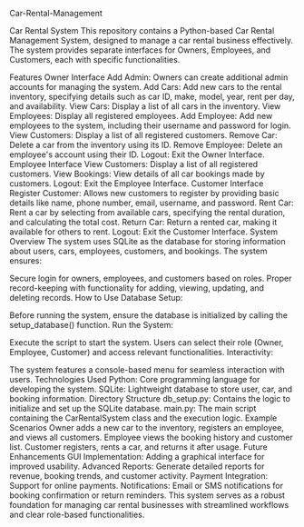 Car-Rental-Management



Car Rental System This repository contains a Python-based Car Rental Management System, designed to manage a car rental business effectively. The system provides separate interfaces for Owners, Employees, and Customers, each with specific functionalities.

Features Owner Interface Add Admin: Owners can create additional admin accounts for managing the system. Add Cars: Add new cars to the rental inventory, specifying details such as car ID, make, model, year, rent per day, and availability. View Cars: Display a list of all cars in the inventory. View Employees: Display all registered employees. Add Employee: Add new employees to the system, including their username and password for login. View Customers: Display a list of all registered customers. Remove Car: Delete a car from the inventory using its ID. Remove Employee: Delete an employee's account using their ID. Logout: Exit the Owner Interface. Employee Interface View Customers: Display a list of all registered customers. View Bookings: View details of all car bookings made by customers. Logout: Exit the Employee Interface. Customer Interface Register Customer: Allows new customers to register by providing basic details like name, phone number, email, username, and password. Rent Car: Rent a car by selecting from available cars, specifying the rental duration, and calculating the total cost. Return Car: Return a rented car, making it available for others to rent. Logout: Exit the Customer Interface. System Overview The system uses SQLite as the database for storing information about users, cars, employees, customers, and bookings. The system ensures:

Secure login for owners, employees, and customers based on roles. Proper record-keeping with functionality for adding, viewing, updating, and deleting records. How to Use Database Setup:

Before running the system, ensure the database is initialized by calling the setup_database() function. Run the System:

Execute the script to start the system. Users can select their role (Owner, Employee, Customer) and access relevant functionalities. Interactivity:

The system features a console-based menu for seamless interaction with users. Technologies Used Python: Core programming language for developing the system. SQLite: Lightweight database to store user, car, and booking information. Directory Structure db_setup.py: Contains the logic to initialize and set up the SQLite database. main.py: The main script containing the CarRentalSystem class and the execution logic. Example Scenarios Owner adds a new car to the inventory, registers an employee, and views all customers. Employee views the booking history and customer list. Customer registers, rents a car, and returns it after usage. Future Enhancements GUI Implementation: Adding a graphical interface for improved usability. Advanced Reports: Generate detailed reports for revenue, booking trends, and customer activity. Payment Integration: Support for online payments. Notifications: Email or SMS notifications for booking confirmation or return reminders. This system serves as a robust foundation for managing car rental businesses with streamlined workflows and clear role-based functionalities.
